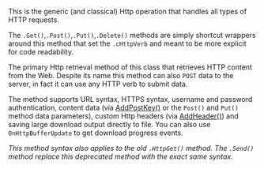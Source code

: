 ﻿This is the generic (and classical) Http operation that handles all types of HTTP requests. 

The `.Get()`,`.Post()`,`.Put()`,`.Delete()` methods are simply shortcut wrappers around this method that set the `.cHttpVerb` and meant to be more explicit for code readability.

The primary Http retrieval method of this class that retrieves HTTP content from the Web. Despite its name this method can also `POST` data to the server, in fact it can use any HTTP verb to submit data.

The method supports URL syntax, HTTPS syntax, username and password authentication, content data (via [AddPostKey()](VFPS://Topic/_0JJ1AFXK3) or the `Post()` and `Put()` method data parameters), custom Http headers (via [AddHeader()](VFPS://Topic/_20J1708ZR)) and saving large download output directly to file. You can also use `OnHttpBufferUpdate` to get download progress events.

*This method syntax also applies to the old `.HttpGet()` method. The `.Send()` method replace this deprecated method with the exact same syntax.*